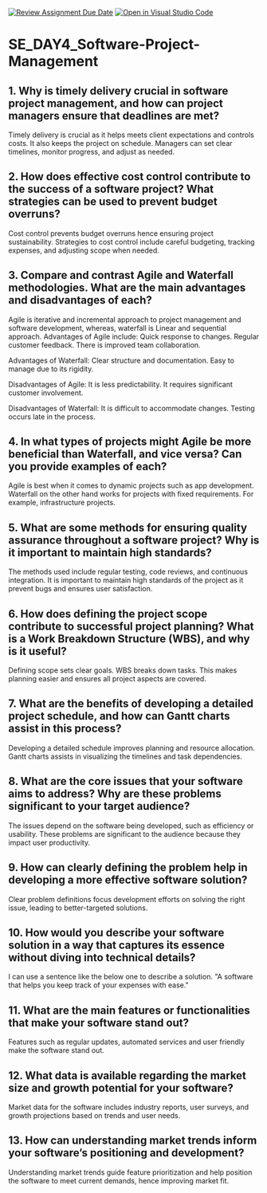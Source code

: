 [![Review Assignment Due Date](https://classroom.github.com/assets/deadline-readme-button-22041afd0340ce965d47ae6ef1cefeee28c7c493a6346c4f15d667ab976d596c.svg)](https://classroom.github.com/a/9pw6JKcu)
[![Open in Visual Studio Code](https://classroom.github.com/assets/open-in-vscode-2e0aaae1b6195c2367325f4f02e2d04e9abb55f0b24a779b69b11b9e10269abc.svg)](https://classroom.github.com/online_ide?assignment_repo_id=15693593&assignment_repo_type=AssignmentRepo)
# SE_DAY4_Software-Project-Management
## 1. Why is timely delivery crucial in software project management, and how can project managers ensure that deadlines are met?
Timely delivery is crucial as it helps meets client expectations and controls costs. 
It also keeps the project on schedule.
Managers can set clear timelines, monitor progress, and adjust as needed.

## 2. How does effective cost control contribute to the success of a software project? What strategies can be used to prevent budget overruns?
Cost control prevents budget overruns hence ensuring project sustainability. 
Strategies to cost control include careful budgeting, tracking expenses, and adjusting scope when needed.

## 3. Compare and contrast Agile and Waterfall methodologies. What are the main advantages and disadvantages of each?
Agile is iterative and incremental approach to project management and software development, whereas, waterfall is Linear and sequential approach.
Advantages of Agile include:
    Quick response to changes.
    Regular customer feedback.
    There is improved team collaboration.
    
Advantages of Waterfall:
    Clear structure and documentation.
    Easy to manage due to its rigidity.
    
Disadvantages of Agile:
    It is less predictability. 
    It requires significant customer involvement.
    
Disadvantages of Waterfall:
    It is difficult to accommodate changes. 
    Testing occurs late in the process.

## 4. In what types of projects might Agile be more beneficial than Waterfall, and vice versa? Can you provide examples of each?
Agile is best when it comes to dynamic projects such as app development. 
Waterfall on the other hand works for projects with fixed requirements. For example, infrastructure projects.

## 5. What are some methods for ensuring quality assurance throughout a software project? Why is it important to maintain high standards?
The methods used include regular testing, code reviews, and continuous integration. 
It is important to maintain high standards of the project as it prevent bugs and ensures user satisfaction.

## 6. How does defining the project scope contribute to successful project planning? What is a Work Breakdown Structure (WBS), and why is it useful?
Defining scope sets clear goals. 
WBS breaks down tasks. This makes planning easier and ensures all project aspects are covered.

## 7. What are the benefits of developing a detailed project schedule, and how can Gantt charts assist in this process?
Developing a detailed schedule improves planning and resource allocation. 
Gantt charts assists in visualizing the timelines and task dependencies.

## 8. What are the core issues that your software aims to address? Why are these problems significant to your target audience?
The issues depend on the software being developed, such as efficiency or usability. 
These problems are significant to the audience because they impact user productivity.

## 9. How can clearly defining the problem help in developing a more effective software solution?
Clear problem definitions focus development efforts on solving the right issue, leading to better-targeted solutions.

## 10. How would you describe your software solution in a way that captures its essence without diving into technical details?
I can use a sentence like the below one to describe a solution.
"A software that helps you keep track of your expenses with ease."

## 11. What are the main features or functionalities that make your software stand out?
Features such as regular updates, automated services and user friendly make the software stand out.

## 12. What data is available regarding the market size and growth potential for your software?
Market data for the software includes industry reports, user surveys, and growth projections based on trends and user needs.

## 13. How can understanding market trends inform your software’s positioning and development?
Understanding market trends guide feature prioritization and help position the software to meet current demands, hence improving market fit.
